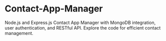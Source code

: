 # Contact-App-Manager
Node.js and Express.js Contact App Manager with MongoDB integration, user authentication, and RESTful API. Explore the code for efficient contact management.
